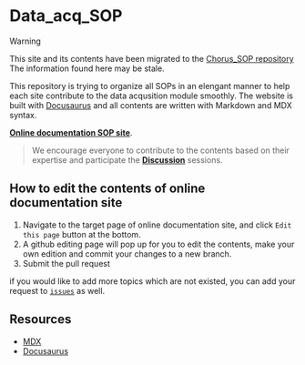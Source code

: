 # Data_acq_SOP

> [!WARNING]  
> This site and its contents have been migrated to the [Chorus_SOP repository](https://github.com/chorus-ai/Chorus_SOP)
> The information found here may be stale.

This repository is trying to organize all SOPs in an elengant manner to help each site contribute to the data acqusition module smoothly.
The website is built with [Docusaurus](https://docusaurus.io/) and all contents are written with Markdown and MDX syntax.

[**Online documentation SOP site**](https://chorus-ai.github.io/data_acq_SOP/). 

> We encourage everyone to contribute to the contents based on their expertise and participate the [**Discussion**](https://github.com/chorus-ai/data_acq_SOP/discussions) sessions. 

## How to edit the contents of online documentation site

1. Navigate to the target page of online documentation site, and click `Edit this page` button at the bottom.
2. A github editing page will pop up for you to edit the contents, make your own edition and commit your changes to a new branch.
3. Submit the pull request

if you would like to add more topics which are not existed, you can add your request to [`issues`](https://github.com/chorus-ai/data_acq_SOP/issues) as well.

## Resources
- [MDX](https://mdxjs.com/)
- [Docusaurus](https://docusaurus.io/)
